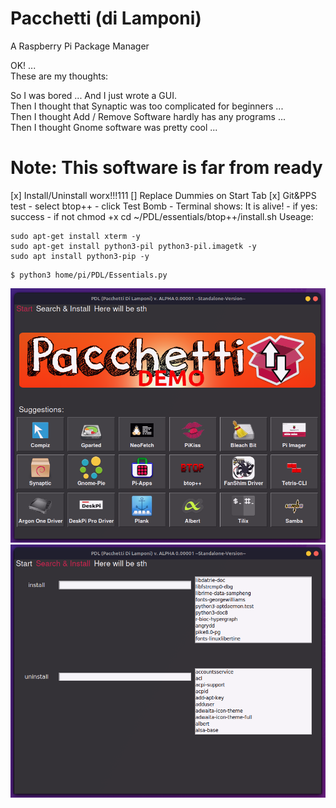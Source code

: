 # Pacchetti (di Lamponi)

A Raspberry Pi Package Manager    
    
OK! ...    
These are my thoughts:    
    
So I was bored ... And I just wrote a GUI.    
Then I thought that Synaptic was too complicated for beginners ...    
Then I thought Add / Remove Software hardly has any programs ...   
Then I thought Gnome software was pretty cool ...    
    
# Note: This software is far from ready    
[x] Install/Uninstall worx!!!111
[] Replace Dummies on Start Tab
[x] Git&PPS test
	- select btop++
	- click Test Bomb
	- Terminal shows: It is alive!
	- if yes: success
	- if not chmod +x cd ~/PDL/essentials/btop++/install.sh
Useage:
```
sudo apt-get install xterm -y    
sudo apt-get install python3-pil python3-pil.imagetk -y    
sudo apt install python3-pip -y    
```


```
$ python3 home/pi/PDL/Essentials.py
```
![GUI](https://github.com/actionschnitzel/PDL/blob/main/1.png)
![GUI](https://github.com/actionschnitzel/PDL/blob/main/2.png)

